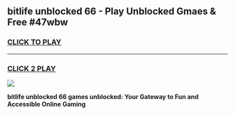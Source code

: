 
## bitlife unblocked 66 - Play Unblocked Gmaes & Free #47wbw
<h3>
<a href="https://news.freeplayer.one?title=bitlife_unblocked_66&ref=24F">CLICK TO PLAY</a></h3>
<hr>

<h3>
<a href="https://news.freeplayer.one?title=bitlife_unblocked_66&ref=24F">CLICK 2 PLAY</a>
  
</h3>

<a href="https://news.freeplayer.one?title=bitlife_unblocked_66&ref=24F/"><img src="https://clearcache.store/games.png"></a>


**bitlife unblocked 66 games unblocked: Your Gateway to Fun and Accessible Online Gaming**
